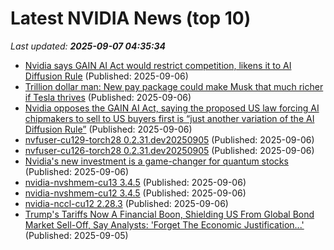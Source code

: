 # Latest NVIDIA News (top 10)
_Last updated: **2025-09-07 04:35:34**_

- [Nvidia says GAIN AI Act would restrict competition, likens it to AI Diffusion Rule](https://economictimes.indiatimes.com/tech/technology/nvidia-says-gain-ai-act-would-restrict-competition-likens-it-to-ai-diffusion-rule/articleshow/123729643.cms) (Published: 2025-09-06)
- [Trillion dollar man: New pay package could make Musk that much richer if Tesla thrives](https://economictimes.indiatimes.com/news/international/global-trends/trillion-dollar-man-new-pay-package-could-make-musk-that-much-richer-if-tesla-thrives/articleshow/123729072.cms) (Published: 2025-09-06)
- [Nvidia opposes the GAIN AI Act, saying the proposed US law forcing AI chipmakers to sell to US buyers first is “just another variation of the AI Diffusion Rule”](https://biztoc.com/x/1b8fb93c79b3fec9) (Published: 2025-09-06)
- [nvfuser-cu129-torch28 0.2.31.dev20250905](https://pypi.org/project/nvfuser-cu129-torch28/0.2.31.dev20250905/) (Published: 2025-09-06)
- [nvfuser-cu126-torch28 0.2.31.dev20250905](https://pypi.org/project/nvfuser-cu126-torch28/0.2.31.dev20250905/) (Published: 2025-09-06)
- [Nvidia's new investment is a game-changer for quantum stocks](https://www.thestreet.com/technology/nvidias-new-investment-is-a-game-changer-for-quantum-stocks) (Published: 2025-09-06)
- [nvidia-nvshmem-cu13 3.4.5](https://pypi.org/project/nvidia-nvshmem-cu13/3.4.5/) (Published: 2025-09-06)
- [nvidia-nvshmem-cu12 3.4.5](https://pypi.org/project/nvidia-nvshmem-cu12/3.4.5/) (Published: 2025-09-06)
- [nvidia-nccl-cu12 2.28.3](https://pypi.org/project/nvidia-nccl-cu12/2.28.3/) (Published: 2025-09-06)
- [Trump's Tariffs Now A Financial Boon, Shielding US From Global Bond Market Sell-Off, Say Analysts: 'Forget The Economic Justification...'](https://finance.yahoo.com/news/trumps-tariffs-now-financial-boon-233059105.html) (Published: 2025-09-05)
